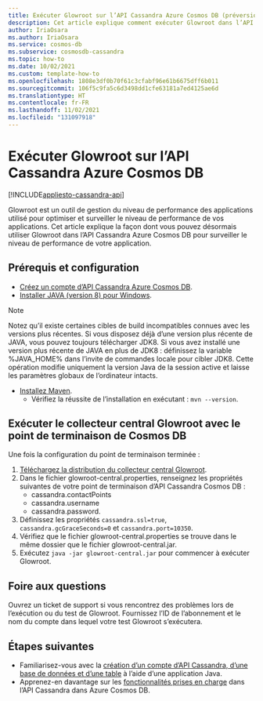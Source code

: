 ```yaml
---
title: Exécuter Glowroot sur l’API Cassandra Azure Cosmos DB (préversion)
description: Cet article explique comment exécuter Glowroot dans l’API Cassandra Azure Cosmos DB.
author: IriaOsara
ms.author: IriaOsara
ms.service: cosmos-db
ms.subservice: cosmosdb-cassandra
ms.topic: how-to
ms.date: 10/02/2021
ms.custom: template-how-to
ms.openlocfilehash: 1808e3df0b70f61c3cfabf96e61b6675dff6b011
ms.sourcegitcommit: 106f5c9fa5c6d3498dd1cfe63181a7ed4125ae6d
ms.translationtype: HT
ms.contentlocale: fr-FR
ms.lasthandoff: 11/02/2021
ms.locfileid: "131097918"
---
```

# <a name="run-glowroot-on-azure-cosmos-db-cassandra-api"></a>Exécuter Glowroot sur l’API Cassandra Azure Cosmos DB
[!INCLUDE[appliesto-cassandra-api](../includes/appliesto-cassandra-api.md)]

Glowroot est un outil de gestion du niveau de performance des applications utilisé pour optimiser et surveiller le niveau de performance de vos applications. Cet article explique la façon dont vous pouvez désormais utiliser Glowroot dans l’API Cassandra Azure Cosmos DB pour surveiller le niveau de performance de votre application.

## <a name="prerequisites-and-setup"></a>Prérequis et configuration

* [Créez un compte d’API Cassandra Azure Cosmos DB](manage-data-java.md#create-a-database-account).
* [Installer JAVA (version 8) pour Windows](https://developers.redhat.com/products/openjdk/download).
> [!NOTE]
> Notez qu’il existe certaines cibles de build incompatibles connues avec les versions plus récentes. Si vous disposez déjà d’une version plus récente de JAVA, vous pouvez toujours télécharger JDK8.
> Si vous avez installé une version plus récente de JAVA en plus de JDK8 : définissez la variable %JAVA_HOME% dans l’invite de commandes locale pour cibler JDK8. Cette opération modifie uniquement la version Java de la session active et laisse les paramètres globaux de l’ordinateur intacts. 
* [Installez Maven](https://maven.apache.org/download.cgi).
    * Vérifiez la réussite de l’installation en exécutant : `mvn --version`.

## <a name="run-glowroot-central-collector-with-cosmos-db-endpoint"></a>Exécuter le collecteur central Glowroot avec le point de terminaison de Cosmos DB
Une fois la configuration du point de terminaison terminée : 
1. [Téléchargez la distribution du collecteur central Glowroot](https://github.com/glowroot/glowroot/wiki/Central-Collector-Installation#central-collector-installation).
2. Dans le fichier glowroot-central.properties, renseignez les propriétés suivantes de votre point de terminaison d’API Cassandra Cosmos DB :
    * cassandra.contactPoints
    * cassandra.username
    * cassandra.password.
3. Définissez les propriétés `cassandra.ssl=true`, `cassandra.gcGraceSeconds=0` et `cassandra.port=10350`.
4. Vérifiez que le fichier glowroot-central.properties se trouve dans le même dossier que le fichier glowroot-central.jar.
5. Exécutez `java -jar glowroot-central.jar` pour commencer à exécuter Glowroot.

## <a name="faqs"></a>Foire aux questions
Ouvrez un ticket de support si vous rencontrez des problèmes lors de l’exécution ou du test de Glowroot. Fournissez l’ID de l’abonnement et le nom du compte dans lequel votre test Glowroot s’exécutera.

## <a name="next-steps"></a>Étapes suivantes
- Familiarisez-vous avec la [création d’un compte d’API Cassandra, d’une base de données et d’une table](create-account-java.md) à l’aide d’une application Java.
- Apprenez-en davantage sur les [fonctionnalités prises en charge](cassandra-support.md) dans l’API Cassandra dans Azure Cosmos DB.
